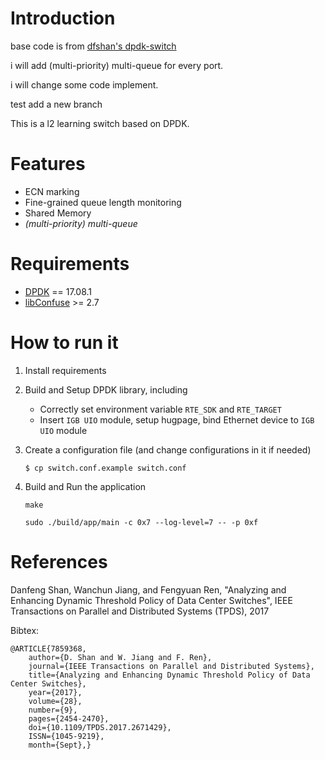 # Introduction
base code is from [dfshan's dpdk-switch](https://github.com/dfshan/dpdk-switch)

i will add (multi-priority) multi-queue for every port.

i will change some code implement.

test add a new branch

This is a l2 learning switch based on DPDK.

# Features
* ECN marking
* Fine-grained queue length monitoring
* Shared Memory
* *(multi-priority) multi-queue*

# Requirements
* [DPDK](http://dpdk.org/) == 17.08.1
* [libConfuse](https://github.com/martinh/libconfuse) >= 2.7

# How to run it
1. Install requirements
1. Build and Setup DPDK library, including
    * Correctly set environment variable `RTE_SDK` and `RTE_TARGET`
    * Insert `IGB UIO` module, setup hugpage, bind Ethernet device to `IGB UIO` module

1. Create a configuration file (and change configurations in it if needed)

    ``$ cp switch.conf.example switch.conf``

1. Build and Run the application

    ``make``

    ``sudo ./build/app/main -c 0x7 --log-level=7 -- -p 0xf``

# References

Danfeng Shan, Wanchun Jiang, and Fengyuan Ren, "Analyzing and Enhancing Dynamic Threshold Policy of Data Center Switches", IEEE Transactions on Parallel and Distributed Systems (TPDS), 2017

Bibtex:

    @ARTICLE{7859368,
        author={D. Shan and W. Jiang and F. Ren},
        journal={IEEE Transactions on Parallel and Distributed Systems},
        title={Analyzing and Enhancing Dynamic Threshold Policy of Data Center Switches},
        year={2017},
        volume={28},
        number={9},
        pages={2454-2470},
        doi={10.1109/TPDS.2017.2671429},
        ISSN={1045-9219},
        month={Sept},}
